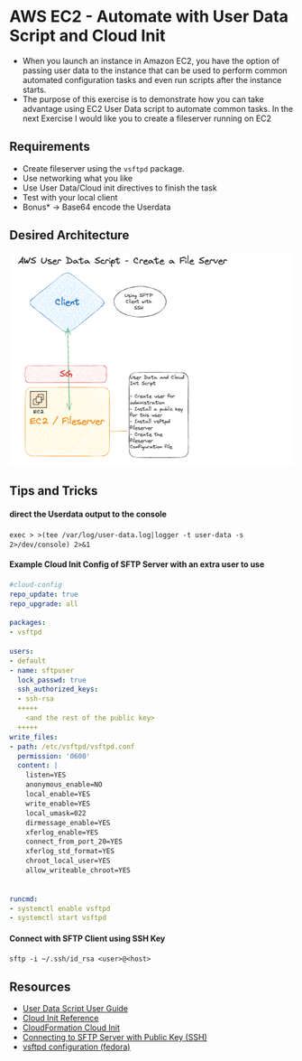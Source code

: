 # AWS EC2 - Automate with User Data Script and Cloud Init
- When you launch an instance in Amazon EC2, you have the option of passing user data to the instance that can be used to perform common automated configuration tasks and even run scripts after the instance starts. 
- The purpose of this exercise is to demonstrate how you can take advantage using EC2 User Data script to automate common tasks. In the next Exercise I would like you to create a fileserver running on EC2

## Requirements

- Create fileserver using the `vsftpd` package.
- Use networking what you like
- Use User Data/Cloud init directives to finish the task
- Test with your local client 
- Bonus* -> Base64 encode the Userdata


## Desired Architecture
![User Data Script](./ec2-user-data-script.png)

## Tips and Tricks
#### direct the Userdata output to the console
`exec > >(tee /var/log/user-data.log|logger -t user-data -s 2>/dev/console) 2>&1` 


#### Example Cloud Init Config of SFTP Server with an extra user to use
```yaml
#cloud-config
repo_update: true
repo_upgrade: all

packages:
- vsftpd

users:
- default
- name: sftpuser
  lock_passwd: true
  ssh_authorized_keys: 
  - ssh-rsa 
  +++++
    <and the rest of the public key>
  +++++
write_files:
- path: /etc/vsftpd/vsftpd.conf
  permission: '0600'
  content: |
    listen=YES
    anonymous_enable=NO
    local_enable=YES
    write_enable=YES
    local_umask=022
    dirmessage_enable=YES
    xferlog_enable=YES
    connect_from_port_20=YES
    xferlog_std_format=YES
    chroot_local_user=YES
    allow_writeable_chroot=YES


runcmd:
- systemctl enable vsftpd
- systemctl start vsftpd
```

#### Connect with SFTP Client using SSH Key
`sftp -i ~/.ssh/id_rsa <user>@<host>`

## Resources
- [User Data Script User Guide](https://docs.aws.amazon.com/AWSEC2/latest/UserGuide/user-data.html)
- [Cloud Init Reference](https://cloudinit.readthedocs.io/en/latest/reference/examples.html)
- [CloudFormation Cloud Init](https://docs.aws.amazon.com/AWSCloudFormation/latest/UserGuide/deploying.applications.html)
- [Connecting to SFTP Server with Public Key (SSH)](https://superuser.com/questions/1566901/how-do-i-connect-to-sftp-with-provided-ssh-key)
- [vsftpd configuration (fedora)](https://docs.fedoraproject.org/en-US/fedora/latest/system-administrators-guide/servers/File_and_Print_Servers/#s3-ftp-servers-vsftpd)